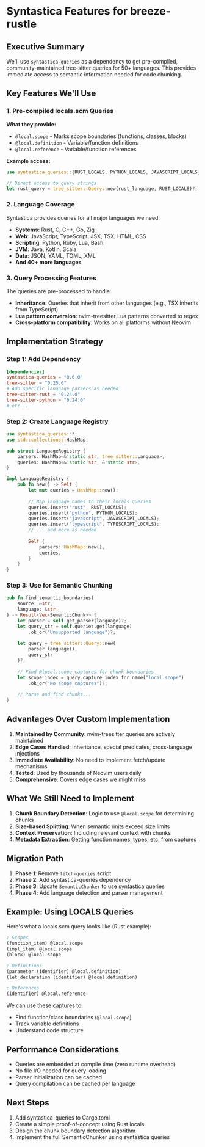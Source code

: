 # Syntastica Features for breeze-rustle

## Executive Summary

We'll use `syntastica-queries` as a dependency to get pre-compiled, community-maintained tree-sitter queries for 50+ languages. This provides immediate access to semantic information needed for code chunking.

## Key Features We'll Use

### 1. Pre-compiled locals.scm Queries

**What they provide:**

- `@local.scope` - Marks scope boundaries (functions, classes, blocks)
- `@local.definition` - Variable/function definitions
- `@local.reference` - Variable/function references

**Example access:**

```rust
use syntastica_queries::{RUST_LOCALS, PYTHON_LOCALS, JAVASCRIPT_LOCALS};

// Direct access to query strings
let rust_query = tree_sitter::Query::new(rust_language, RUST_LOCALS)?;
```

### 2. Language Coverage

Syntastica provides queries for all major languages we need:

- **Systems**: Rust, C, C++, Go, Zig
- **Web**: JavaScript, TypeScript, JSX, TSX, HTML, CSS
- **Scripting**: Python, Ruby, Lua, Bash
- **JVM**: Java, Kotlin, Scala
- **Data**: JSON, YAML, TOML, XML
- **And 40+ more languages**

### 3. Query Processing Features

The queries are pre-processed to handle:

- **Inheritance**: Queries that inherit from other languages (e.g., TSX inherits from TypeScript)
- **Lua pattern conversion**: nvim-treesitter Lua patterns converted to regex
- **Cross-platform compatibility**: Works on all platforms without Neovim

## Implementation Strategy

### Step 1: Add Dependency

```toml
[dependencies]
syntastica-queries = "0.6.0"
tree-sitter = "0.25.6"
# Add specific language parsers as needed
tree-sitter-rust = "0.24.0"
tree-sitter-python = "0.24.0"
# etc...
```

### Step 2: Create Language Registry

```rust
use syntastica_queries::*;
use std::collections::HashMap;

pub struct LanguageRegistry {
    parsers: HashMap<&'static str, tree_sitter::Language>,
    queries: HashMap<&'static str, &'static str>,
}

impl LanguageRegistry {
    pub fn new() -> Self {
        let mut queries = HashMap::new();
        
        // Map language names to their locals queries
        queries.insert("rust", RUST_LOCALS);
        queries.insert("python", PYTHON_LOCALS);
        queries.insert("javascript", JAVASCRIPT_LOCALS);
        queries.insert("typescript", TYPESCRIPT_LOCALS);
        // ... add more as needed
        
        Self {
            parsers: HashMap::new(),
            queries,
        }
    }
}
```

### Step 3: Use for Semantic Chunking

```rust
pub fn find_semantic_boundaries(
    source: &str,
    language: &str,
) -> Result<Vec<SemanticChunk>> {
    let parser = self.get_parser(language)?;
    let query_str = self.queries.get(language)
        .ok_or("Unsupported language")?;
    
    let query = tree_sitter::Query::new(
        parser.language(),
        query_str
    )?;
    
    // Find @local.scope captures for chunk boundaries
    let scope_index = query.capture_index_for_name("local.scope")
        .ok_or("No scope captures")?;
    
    // Parse and find chunks...
}
```

## Advantages Over Custom Implementation

1. **Maintained by Community**: nvim-treesitter queries are actively maintained
2. **Edge Cases Handled**: Inheritance, special predicates, cross-language injections
3. **Immediate Availability**: No need to implement fetch/update mechanisms
4. **Tested**: Used by thousands of Neovim users daily
5. **Comprehensive**: Covers edge cases we might miss

## What We Still Need to Implement

1. **Chunk Boundary Detection**: Logic to use `@local.scope` for determining chunks
2. **Size-based Splitting**: When semantic units exceed size limits
3. **Context Preservation**: Including relevant context with chunks
4. **Metadata Extraction**: Getting function names, types, etc. from captures

## Migration Path

1. **Phase 1**: Remove `fetch-queries` script
2. **Phase 2**: Add syntastica-queries dependency
3. **Phase 3**: Update `SemanticChunker` to use syntastica queries
4. **Phase 4**: Add language detection and parser management

## Example: Using LOCALS Queries

Here's what a locals.scm query looks like (Rust example):

```scheme
; Scopes
(function_item) @local.scope
(impl_item) @local.scope
(block) @local.scope

; Definitions
(parameter (identifier) @local.definition)
(let_declaration (identifier) @local.definition)

; References
(identifier) @local.reference
```

We can use these captures to:

- Find function/class boundaries (`@local.scope`)
- Track variable definitions
- Understand code structure

## Performance Considerations

- Queries are embedded at compile time (zero runtime overhead)
- No file I/O needed for query loading
- Parser initialization can be cached
- Query compilation can be cached per language

## Next Steps

1. Add syntastica-queries to Cargo.toml
2. Create a simple proof-of-concept using Rust locals
3. Design the chunk boundary detection algorithm
4. Implement the full SemanticChunker using syntastica queries

